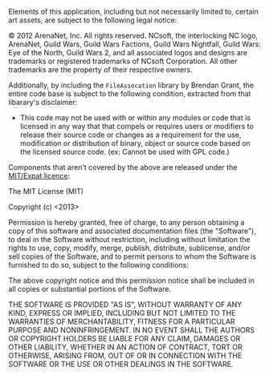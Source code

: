 Elements of this application, including but not necessarily limited to, certain art assets, are subject to the following legal notice:

&copy; 2012 ArenaNet, Inc. All rights reserved. NCsoft, the interlocking NC logo, ArenaNet, Guild Wars, Guild Wars Factions, Guild Wars Nightfall, Guild Wars: Eye of the North, Guild Wars 2, and all associated logos and designs are trademarks or registered trademarks of NCsoft Corporation. All other trademarks are the property of their respective owners.

Additionally, by including the `FileAssocation` library by Brendan Grant, the entire code base is subject to the following condition, extracted from that libarary's disclaimer:

* This code may not be used with or within any modules or code that is licensed in any way that that compels or requires users or modifiers to release their source code or changes as a requirement for the use, modification or distribution of binary, object or source code based on the licensed source code. (ex: Cannot be used with GPL code.)

Components that aren't covered by the above are released under the [MIT/Expat licence](http://opensource.org/licenses/MIT):

The MIT License (MIT)

Copyright (c) <2013> <Mikkel Kjeldsen>

Permission is hereby granted, free of charge, to any person obtaining a copy
of this software and associated documentation files (the "Software"), to deal
in the Software without restriction, including without limitation the rights
to use, copy, modify, merge, publish, distribute, sublicense, and/or sell
copies of the Software, and to permit persons to whom the Software is
furnished to do so, subject to the following conditions:

The above copyright notice and this permission notice shall be included in
all copies or substantial portions of the Software.

THE SOFTWARE IS PROVIDED "AS IS", WITHOUT WARRANTY OF ANY KIND, EXPRESS OR
IMPLIED, INCLUDING BUT NOT LIMITED TO THE WARRANTIES OF MERCHANTABILITY,
FITNESS FOR A PARTICULAR PURPOSE AND NONINFRINGEMENT. IN NO EVENT SHALL THE
AUTHORS OR COPYRIGHT HOLDERS BE LIABLE FOR ANY CLAIM, DAMAGES OR OTHER
LIABILITY, WHETHER IN AN ACTION OF CONTRACT, TORT OR OTHERWISE, ARISING FROM,
OUT OF OR IN CONNECTION WITH THE SOFTWARE OR THE USE OR OTHER DEALINGS IN
THE SOFTWARE.